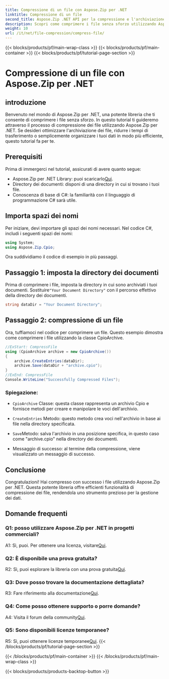 ```yaml
---
title: Compressione di un file con Aspose.Zip per .NET
linktitle: Compressione di un file
second_title: Aspose.Zip .NET API per la compressione e l'archiviazione dei file
description: Scopri come comprimere i file senza sforzo utilizzando Aspose.Zip per .NET. Segui il nostro tutorial passo passo per una gestione efficiente dei file.
weight: 10
url: /it/net/file-compression/compress-file/
---
```


{{< blocks/products/pf/main-wrap-class >}}
{{< blocks/products/pf/main-container >}}
{{< blocks/products/pf/tutorial-page-section >}}

# Compressione di un file con Aspose.Zip per .NET

## introduzione

Benvenuto nel mondo di Aspose.Zip per .NET, una potente libreria che ti consente di comprimere i file senza sforzo. In questo tutorial ti guideremo attraverso il processo di compressione dei file utilizzando Aspose.Zip per .NET. Se desideri ottimizzare l'archiviazione dei file, ridurre i tempi di trasferimento o semplicemente organizzare i tuoi dati in modo più efficiente, questo tutorial fa per te.

## Prerequisiti

Prima di immergerci nel tutorial, assicurati di avere quanto segue:

-  Aspose.Zip per .NET Library: puoi scaricarlo[Qui](https://releases.aspose.com/zip/net/).
- Directory dei documenti: disponi di una directory in cui si trovano i tuoi file.
- Conoscenza di base di C#: la familiarità con il linguaggio di programmazione C# sarà utile.

## Importa spazi dei nomi

Per iniziare, devi importare gli spazi dei nomi necessari. Nel codice C#, includi i seguenti spazi dei nomi:

```csharp
using System;
using Aspose.Zip.Cpio;
```

Ora suddividiamo il codice di esempio in più passaggi.

## Passaggio 1: imposta la directory dei documenti

 Prima di comprimere i file, imposta la directory in cui sono archiviati i tuoi documenti. Sostituire`"Your Document Directory"` con il percorso effettivo della directory dei documenti.

```csharp
string dataDir = "Your Document Directory";
```

## Passaggio 2: compressione di un file

Ora, tuffiamoci nel codice per comprimere un file. Questo esempio dimostra come comprimere i file utilizzando la classe CpioArchive.

```csharp
//ExStart: CompressFile
using (CpioArchive archive = new CpioArchive())
{
    archive.CreateEntries(dataDir);
    archive.Save(dataDir + "archive.cpio");
}
//ExEnd: CompressFile
Console.WriteLine("Successfully Compressed Files");
```

### Spiegazione:

- `CpioArchive` Classe: questa classe rappresenta un archivio Cpio e fornisce metodi per creare e manipolare le voci dell'archivio.

- `CreateEntries` Metodo: questo metodo crea voci nell'archivio in base ai file nella directory specificata.

- `Save`Metodo: salva l'archivio in una posizione specifica, in questo caso come "archive.cpio" nella directory dei documenti.

- Messaggio di successo: al termine della compressione, viene visualizzato un messaggio di successo.

## Conclusione

Congratulazioni! Hai compresso con successo i file utilizzando Aspose.Zip per .NET. Questa potente libreria offre efficienti funzionalità di compressione dei file, rendendola uno strumento prezioso per la gestione dei dati.

## Domande frequenti

### Q1: posso utilizzare Aspose.Zip per .NET in progetti commerciali?

 A1: Sì, puoi. Per ottenere una licenza, visitare[Qui](https://purchase.aspose.com/buy).

### Q2: È disponibile una prova gratuita?

 R2: Sì, puoi esplorare la libreria con una prova gratuita[Qui](https://releases.aspose.com/).

### Q3: Dove posso trovare la documentazione dettagliata?

 R3: Fare riferimento alla documentazione[Qui](https://reference.aspose.com/zip/net/).

### Q4: Come posso ottenere supporto o porre domande?

 A4: Visita il forum della community[Qui](https://forum.aspose.com/c/zip/37).

### Q5: Sono disponibili licenze temporanee?

 R5: Sì, puoi ottenere licenze temporanee[Qui](https://purchase.aspose.com/temporary-license/).
{{< /blocks/products/pf/tutorial-page-section >}}

{{< /blocks/products/pf/main-container >}}
{{< /blocks/products/pf/main-wrap-class >}}

{{< blocks/products/products-backtop-button >}}

